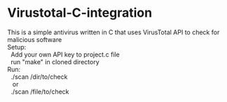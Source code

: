 # Virustotal-C-integration
This is a simple antivirus written in C that uses VirusTotal API to check for malicious software  
Setup:  
&nbsp;&nbsp;Add your own API key to project.c file  
&nbsp;&nbsp;run "make" in cloned directory  
Run:  
&nbsp;&nbsp;./scan /dir/to/check  
&nbsp;&nbsp; or  
&nbsp;&nbsp;./scan /file/to/check
